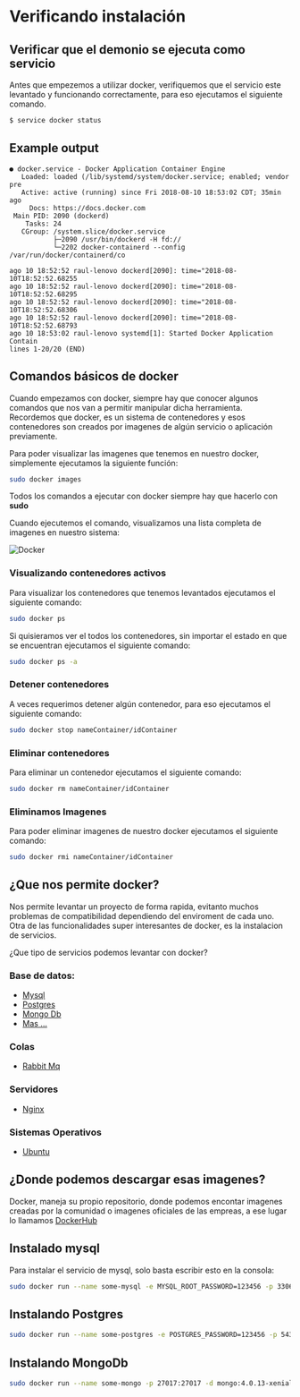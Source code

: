 # Verificando instalación

## Verificar que el demonio se ejecuta como servicio

Antes que empezemos a utilizar docker, verifiquemos que el servicio este levantado y funcionando correctamente, para eso ejecutamos el siguiente comando.
```bash
$ service docker status 
```

## Example output

```
● docker.service - Docker Application Container Engine
   Loaded: loaded (/lib/systemd/system/docker.service; enabled; vendor pre
   Active: active (running) since Fri 2018-08-10 18:53:02 CDT; 35min ago
     Docs: https://docs.docker.com
 Main PID: 2090 (dockerd)
    Tasks: 24
   CGroup: /system.slice/docker.service
           ├─2090 /usr/bin/dockerd -H fd://
           └─2202 docker-containerd --config /var/run/docker/containerd/co

ago 10 18:52:52 raul-lenovo dockerd[2090]: time="2018-08-10T18:52:52.68255
ago 10 18:52:52 raul-lenovo dockerd[2090]: time="2018-08-10T18:52:52.68295
ago 10 18:52:52 raul-lenovo dockerd[2090]: time="2018-08-10T18:52:52.68306
ago 10 18:52:52 raul-lenovo dockerd[2090]: time="2018-08-10T18:52:52.68793
ago 10 18:53:02 raul-lenovo systemd[1]: Started Docker Application Contain
lines 1-20/20 (END)

```

## Comandos básicos de docker

   Cuando empezamos con docker, siempre hay que conocer algunos comandos que nos van a permitir manipular dicha herramienta.
   Recordemos que docker, es un sistema de contenedores y esos contenedores son creados por imagenes de algún servicio o aplicación previamente.

   Para poder visualizar las imagenes que tenemos en nuestro docker, simplemente ejecutamos la siguiente función:

   ```bash
   sudo docker images
   ```
   Todos los comandos a ejecutar con docker siempre hay que hacerlo con **sudo**

   Cuando ejecutemos el comando, visualizamos una lista completa de imagenes en nuestro sistema:

   ![Docker](https://imagesadc.s3.amazonaws.com/material/docker/Screenshot+from+2020-02-28+22-56-00.png)


   ### Visualizando contenedores activos

   Para visualizar los contenedores que tenemos levantados ejecutamos el siguiente comando:

   ```bash
   sudo docker ps
   ```

   Si quisieramos ver el todos los contenedores, sin importar el estado en que se encuentran ejecutamos el siguiente comando:

   ```bash
   sudo docker ps -a
   ```

   ### Detener contenedores

   A veces requerimos detener algún contenedor, para eso ejecutamos el siguiente comando:

   ```bash
   sudo docker stop nameContainer/idContainer
   ```

   ### Eliminar contenedores

   Para eliminar un contenedor ejecutamos el siguiente comando:

   ```bash
   sudo docker rm nameContainer/idContainer
   ```

   ### Eliminamos Imagenes

   Para poder eliminar imagenes de nuestro docker ejecutamos el siguiente comando:
   ```bash
   sudo docker rmi nameContainer/idContainer
   ```


   ## ¿Que nos permite docker?
   Nos permite levantar un proyecto de forma rapida, evitanto muchos problemas de compatibilidad dependiendo del enviroment de cada uno. 
   Otra de las funcionalidades super interesantes de docker, es la instalacion de servicios.

   ¿Que tipo de servicios podemos levantar con docker?

   ### Base de datos:

   - [Mysql](https://hub.docker.com/_/mysql)
   - [Postgres](https://hub.docker.com/_/postgres)
   - [Mongo Db](https://hub.docker.com/_/mongo)
   - [Mas ...](https://hub.docker.com/)

   ### Colas
   - [Rabbit Mq](https://hub.docker.com/_/rabbitmq)

   ### Servidores
   - [Nginx](https://hub.docker.com/_/nginx)

   ### Sistemas Operativos
   - [Ubuntu](https://hub.docker.com/_/ubuntu)


   ## ¿Donde podemos descargar esas imagenes?
   Docker, maneja su propio repositorio, donde podemos encontar imagenes creadas por la comunidad o imagenes oficiales de las empreas, a ese lugar lo llamamos
  [DockerHub](https://hub.docker.com/)

   ## Instalado mysql

   Para instalar el servicio de mysql, solo basta escribir esto en la consola: 

   ```bash
   sudo docker run --name some-mysql -e MYSQL_ROOT_PASSWORD=123456 -p 3306:3306 -d mysql:5.6
   ```

   ## Instalando Postgres

   ```bash
   sudo docker run --name some-postgres -e POSTGRES_PASSWORD=123456 -p 5432:5432 -d postgres
   ```

   ## Instalando MongoDb

   ```bash
   sudo docker run --name some-mongo -p 27017:27017 -d mongo:4.0.13-xenial 
   ```


   


